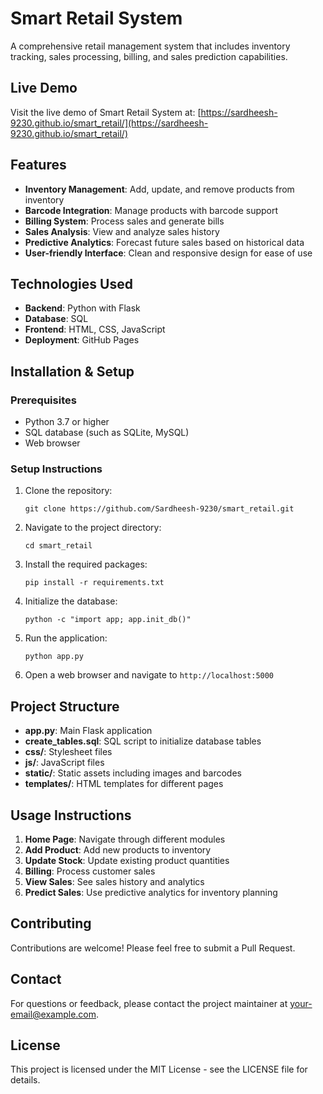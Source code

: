 # Smart Retail System

A comprehensive retail management system that includes inventory tracking, sales processing, billing, and sales prediction capabilities.

## Live Demo

Visit the live demo of Smart Retail System at: [https://sardheesh-9230.github.io/smart_retail/](https://sardheesh-9230.github.io/smart_retail/)

## Features

- **Inventory Management**: Add, update, and remove products from inventory
- **Barcode Integration**: Manage products with barcode support
- **Billing System**: Process sales and generate bills
- **Sales Analysis**: View and analyze sales history
- **Predictive Analytics**: Forecast future sales based on historical data
- **User-friendly Interface**: Clean and responsive design for ease of use

## Technologies Used

- **Backend**: Python with Flask
- **Database**: SQL
- **Frontend**: HTML, CSS, JavaScript
- **Deployment**: GitHub Pages

## Installation & Setup

### Prerequisites
- Python 3.7 or higher
- SQL database (such as SQLite, MySQL)
- Web browser

### Setup Instructions

1. Clone the repository:
   ```
   git clone https://github.com/Sardheesh-9230/smart_retail.git
   ```

2. Navigate to the project directory:
   ```
   cd smart_retail
   ```

3. Install the required packages:
   ```
   pip install -r requirements.txt
   ```

4. Initialize the database:
   ```
   python -c "import app; app.init_db()"
   ```

5. Run the application:
   ```
   python app.py
   ```

6. Open a web browser and navigate to `http://localhost:5000`

## Project Structure

- **app.py**: Main Flask application
- **create_tables.sql**: SQL script to initialize database tables
- **css/**: Stylesheet files
- **js/**: JavaScript files
- **static/**: Static assets including images and barcodes
- **templates/**: HTML templates for different pages

## Usage Instructions

1. **Home Page**: Navigate through different modules
2. **Add Product**: Add new products to inventory
3. **Update Stock**: Update existing product quantities
4. **Billing**: Process customer sales
5. **View Sales**: See sales history and analytics
6. **Predict Sales**: Use predictive analytics for inventory planning

## Contributing

Contributions are welcome! Please feel free to submit a Pull Request.

## Contact

For questions or feedback, please contact the project maintainer at [your-email@example.com](mailto:your-email@example.com).

## License

This project is licensed under the MIT License - see the LICENSE file for details.
